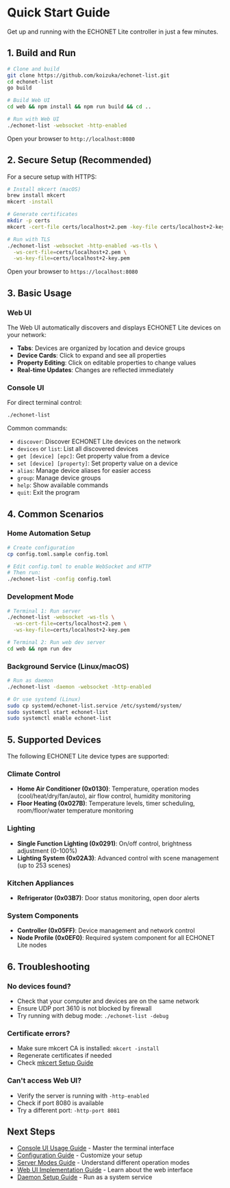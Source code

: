 # Quick Start Guide

Get up and running with the ECHONET Lite controller in just a few minutes.

## 1. Build and Run

```bash
# Clone and build
git clone https://github.com/koizuka/echonet-list.git
cd echonet-list
go build

# Build Web UI
cd web && npm install && npm run build && cd ..

# Run with Web UI
./echonet-list -websocket -http-enabled
```

Open your browser to `http://localhost:8080`

## 2. Secure Setup (Recommended)

For a secure setup with HTTPS:

```bash
# Install mkcert (macOS)
brew install mkcert
mkcert -install

# Generate certificates
mkdir -p certs
mkcert -cert-file certs/localhost+2.pem -key-file certs/localhost+2-key.pem localhost 127.0.0.1 ::1

# Run with TLS
./echonet-list -websocket -http-enabled -ws-tls \
  -ws-cert-file=certs/localhost+2.pem \
  -ws-key-file=certs/localhost+2-key.pem
```

Open your browser to `https://localhost:8080`

## 3. Basic Usage

### Web UI

The Web UI automatically discovers and displays ECHONET Lite devices on your network:

- **Tabs**: Devices are organized by location and device groups
- **Device Cards**: Click to expand and see all properties
- **Property Editing**: Click on editable properties to change values
- **Real-time Updates**: Changes are reflected immediately

### Console UI

For direct terminal control:

```bash
./echonet-list
```

Common commands:

- `discover`: Discover ECHONET Lite devices on the network
- `devices` or `list`: List all discovered devices
- `get [device] [epc]`: Get property value from a device
- `set [device] [property]`: Set property value on a device
- `alias`: Manage device aliases for easier access
- `group`: Manage device groups
- `help`: Show available commands
- `quit`: Exit the program

## 4. Common Scenarios

### Home Automation Setup

```bash
# Create configuration
cp config.toml.sample config.toml

# Edit config.toml to enable WebSocket and HTTP
# Then run:
./echonet-list -config config.toml
```

### Development Mode

```bash
# Terminal 1: Run server
./echonet-list -websocket -ws-tls \
  -ws-cert-file=certs/localhost+2.pem \
  -ws-key-file=certs/localhost+2-key.pem

# Terminal 2: Run web dev server
cd web && npm run dev
```

### Background Service (Linux/macOS)

```bash
# Run as daemon
./echonet-list -daemon -websocket -http-enabled

# Or use systemd (Linux)
sudo cp systemd/echonet-list.service /etc/systemd/system/
sudo systemctl start echonet-list
sudo systemctl enable echonet-list
```

## 5. Supported Devices

The following ECHONET Lite device types are supported:

### Climate Control

- **Home Air Conditioner (0x0130)**: Temperature, operation modes (cool/heat/dry/fan/auto), air flow control, humidity monitoring
- **Floor Heating (0x027B)**: Temperature levels, timer scheduling, room/floor/water temperature monitoring

### Lighting

- **Single Function Lighting (0x0291)**: On/off control, brightness adjustment (0-100%)
- **Lighting System (0x02A3)**: Advanced control with scene management (up to 253 scenes)

### Kitchen Appliances

- **Refrigerator (0x03B7)**: Door status monitoring, open door alerts

### System Components

- **Controller (0x05FF)**: Device management and network control
- **Node Profile (0x0EF0)**: Required system component for all ECHONET Lite nodes

## 6. Troubleshooting

### No devices found?

- Check that your computer and devices are on the same network
- Ensure UDP port 3610 is not blocked by firewall
- Try running with debug mode: `./echonet-list -debug`

### Certificate errors?

- Make sure mkcert CA is installed: `mkcert -install`
- Regenerate certificates if needed
- Check [mkcert Setup Guide](mkcert_setup_guide.md)

### Can't access Web UI?

- Verify the server is running with `-http-enabled`
- Check if port 8080 is available
- Try a different port: `-http-port 8081`

## Next Steps

- [Console UI Usage Guide](console_ui_usage.md) - Master the terminal interface
- [Configuration Guide](configuration.md) - Customize your setup
- [Server Modes Guide](server-modes.md) - Understand different operation modes
- [Web UI Implementation Guide](web_ui_implementation_guide.md) - Learn about the web interface
- [Daemon Setup Guide](daemon-setup.md) - Run as a system service

